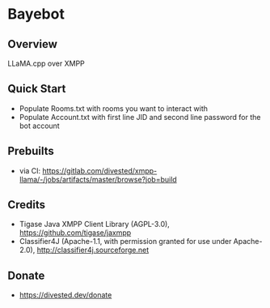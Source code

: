 Bayebot
=======

Overview
--------
LLaMA.cpp over XMPP

Quick Start
-----------
- Populate Rooms.txt with rooms you want to interact with
- Populate Account.txt with first line JID and second line password for the bot account

Prebuilts
---------
- via CI: https://gitlab.com/divested/xmpp-llama/-/jobs/artifacts/master/browse?job=build


Credits
-------
- Tigase Java XMPP Client Library (AGPL-3.0), https://github.com/tigase/jaxmpp
- Classifier4J (Apache-1.1, with permission granted for use under Apache-2.0), http://classifier4j.sourceforge.net

Donate
-------
- https://divested.dev/donate
